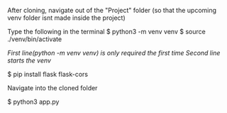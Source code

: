 After cloning, navigate out of the "Project" folder (so that the upcoming venv folder isnt made inside the project)

Type the following in the terminal
$ python3 -m venv venv
$ source ./venv/bin/activate

*First line(python -m venv venv) is only required the first time*
*Second line starts the venv*

$ pip install flask flask-cors

Navigate into the cloned folder

$ python3 app.py
